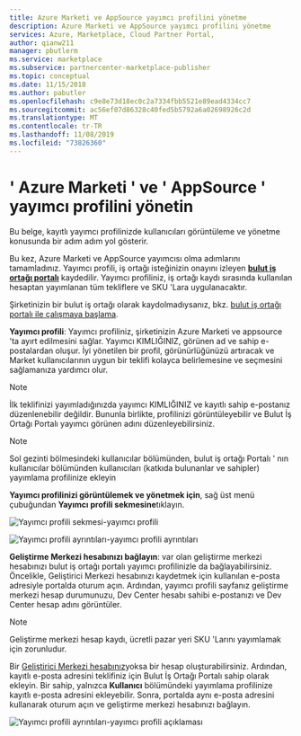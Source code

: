 ```yaml
---
title: Azure Marketi ve AppSource yayımcı profilini yönetme
description: Azure Marketi ve AppSource yayımcı profilini yönetme
services: Azure, Marketplace, Cloud Partner Portal,
author: qianw211
manager: pbutlerm
ms.service: marketplace
ms.subservice: partnercenter-marketplace-publisher
ms.topic: conceptual
ms.date: 11/15/2018
ms.author: pabutler
ms.openlocfilehash: c9e8e73d18ec0c2a7334fbb5521e89ead4334cc7
ms.sourcegitcommit: ac56ef07d86328c40fed5b5792a6a02698926c2d
ms.translationtype: MT
ms.contentlocale: tr-TR
ms.lasthandoff: 11/08/2019
ms.locfileid: "73826360"
---
```

# <a name="manage-azure-marketplace-and-appsource-publisher-profile"></a>' Azure Marketi ' ve ' AppSource ' yayımcı profilini yönetin

Bu belge, kayıtlı yayımcı profilinizde kullanıcıları görüntüleme ve yönetme konusunda bir adım adım yol gösterir.

Bu kez, Azure Marketi ve AppSource yayımcısı olma adımlarını tamamladınız. Yayımcı profili, iş ortağı isteğinizin onayını izleyen **[bulut iş ortağı portalı](https://cloudpartner.azure.com/)** kaydedilir. Yayımcı profiliniz, iş ortağı kaydı sırasında kullanılan hesaptan yayımlanan tüm tekliflere ve SKU 'Lara uygulanacaktır.

Şirketinizin bir bulut iş ortağı olarak kaydolmadıysanız, bkz. [bulut iş ortağı portalı ile çalışmaya başlama](https://docs.microsoft.com/azure/marketplace/cloud-partner-portal-orig/cloud-partner-portal-getting-started-with-the-cloud-partner-portal).

**Yayımcı profili**: Yayımcı profiliniz, şirketinizin Azure Marketi ve appsource 'ta ayırt edilmesini sağlar. Yayımcı KIMLIĞINIZ, görünen ad ve sahip e-postalardan oluşur. İyi yönetilen bir profil, görünürlüğünüzü artıracak ve Market kullanıcılarının uygun bir teklifi kolayca belirlemesine ve seçmesini sağlamanıza yardımcı olur.

> [!NOTE]
> İlk teklifinizi yayımladığınızda yayımcı KIMLIĞINIZ ve kayıtlı sahip e-postanız düzenlenebilir değildir. Bununla birlikte, profilinizi görüntüleyebilir ve Bulut İş Ortağı Portalı yayımcı görünen adını düzenleyebilirsiniz.

<!-- Dummy comment added to suppress MD linter warning -->

> [!NOTE]
> Sol gezinti bölmesindeki kullanıcılar bölümünden, bulut iş ortağı Portalı ' nın kullanıcılar bölümünden kullanıcıları (katkıda bulunanlar ve sahipler) yayımlama profilinize ekleyin

**Yayımcı profilinizi görüntülemek ve yönetmek için**, sağ üst menü çubuğundan **Yayımcı profili sekmesine**tıklayın.

![Yayımcı profili sekmesi-yayımcı profili](./media/cloud-partner-portal-how-to-manage-publisher-profile/publisherprofilenew.png)

![Yayımcı profili ayrıntıları-yayımcı profili ayrıntıları](./media/cloud-partner-portal-how-to-manage-publisher-profile/publisherprofiledetails.png)

**Geliştirme Merkezi hesabınızı bağlayın**: var olan geliştirme merkezi hesabınızı bulut iş ortağı portalı yayımcı profilinizle da bağlayabilirsiniz.
Öncelikle, Geliştirici Merkezi hesabınızı kaydetmek için kullanılan e-posta adresiyle portalda oturum açın. Ardından, yayımcı profili sayfanız geliştirme merkezi hesap durumunuzu, Dev Center hesabı sahibi e-postanızı ve Dev Center hesap adını görüntüler.

>[!NOTE]
>Geliştirme merkezi hesap kaydı, ücretli pazar yeri SKU 'Larını yayımlamak için zorunludur.

Bir [Geliştirici Merkezi hesabınız](./cloud-partner-portal-dev-center-accounts-registration.md)yoksa bir hesap oluşturabilirsiniz. Ardından, kayıtlı e-posta adresini teklifiniz için Bulut İş Ortağı Portalı sahip olarak ekleyin. Bir sahip, yalnızca **Kullanıcı** bölümündeki yayımlama profilinize kayıtlı e-posta adresini ekleyebilir. Sonra, portalda aynı e-posta adresini kullanarak oturum açın ve geliştirme merkezi hesabınızı bağlayın.

![Yayımcı profili ayrıntıları-yayımcı profili açıklaması](./media/cloud-partner-portal-how-to-manage-publisher-profile/publisherprofiledescription.png)
